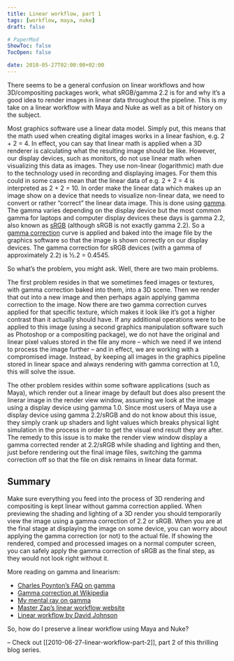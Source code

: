 ```yaml
---
title: Linear workflow, part 1
tags: [workflow, maya, nuke]
draft: false

# PaperMod
ShowToc: false
TocOpen: false

date: 2010-05-27T02:00:00+02:00
---
```


There seems to be a general confusion on linear workflows and how 3D/compositing packages work, what sRGB/gamma 2.2 is for and why it’s a good idea to render images in linear data throughout the pipeline. This is my take on a linear workflow with Maya and Nuke as well as a bit of history on the subject.


Most graphics software use a linear data model. Simply put, this means that the math used when creating digital images works in a linear fashion, e.g. 2 + 2 = 4. In effect, you can say that linear math is applied when a 3D renderer is calculating what the resulting image should be like. However, our display devices, such as monitors, do not use linear math when visualizing this data as images. They use non-linear (logarithmic) math due to the technology used in recording and displaying images. For them this could in some cases mean that the linear data of e.g. 2 + 2 = 4 is interpreted as 2 + 2 = 10. In order make the linear data which makes up an image show on a device that needs to visualize non-linear data, we need to convert or rather “correct” the linear data image. This is done using [gamma](http://www.poynton.com/notes/colour_and_gamma/GammaFAQ.html#gamma). The gamma varies depending on the display device but the most common gamma for laptops and computer display devices these days is gamma 2.2, also known as [sRGB](http://en.wikipedia.org/wiki/SRGB) (although sRGB is not exactly gamma 2.2). So a [gamma correction](http://www.poynton.com/notes/colour_and_gamma/GammaFAQ.html#gamma_correction) curve is applied and baked into the image file by the graphics software so that the image is shown correctly on our display devices. The gamma correction for sRGB devices (with a gamma of approximately 2.2) is ½.2 = 0.4545.

So what’s the problem, you might ask. Well, there are two main problems.

The first problem resides in that we sometimes feed images or textures, with gamma correction baked into them, into a 3D scene. Then we render that out into a new image and then perhaps again applying gamma correction to the image. Now there are two gamma correction curves applied for that specific texture, which makes it look like it’s got a higher contrast than it actually should have. If any additional operations were to be applied to this image (using a second graphics manipulation software such as Photoshop or a compositing package), we do not have the original and linear pixel values stored in the file any more – which we need if we intend to process the image further – and in effect, we are working with a compromised image. Instead, by keeping all images in the graphics pipeline stored in linear space and always rendering with gamma correction at 1.0, this will solve the issue.

The other problem resides within some software applications (such as Maya), which render out a linear image by default but does also present the linerar image in the render view window, assuming we look at the image using a display device using gamma 1.0. Since most users of Maya use a display device using gamma 2.2/sRGB and do not know about this issue, they simply crank up shaders and light values which breaks physical light simulation in the process in order to get the visual end result they are after. The remedy to this issue is to make the render view window display a gamma corrected render at 2.2/sRGB while shading and lighting and then, just before rendering out the final image files, switching the gamma correction off so that the file on disk remains in linear data format.

## Summary

Make sure everything you feed into the process of 3D rendering and compositing is kept linear without gamma correction applied. When previewing the shading and lighting of a 3D render you should temporarily view the image using a gamma correction of 2.2 or sRGB. When you are at the final stage at displaying the image on some device, you can worry about applying the gamma correction (or not) to the actual file. If showing the rendered, comped and processed images on a normal computer screen, you can safely apply the gamma correction of sRGB as the final step, as they would not look right without it.

More reading on gamma and linearism:

- [Charles Poynton’s FAQ on gamma](http://www.poynton.com/notes/colour_and_gamma/GammaFAQ.html)
- [Gamma correction at Wikipedia](http://en.wikipedia.org/wiki/Gamma_correction)
- [My mental ray on gamma](http://mymentalray.com/wiki/index.php/Gamma)
- [Master Zap’s linear workflow website](http://www.lysator.liu.se/~zap/lwf/)
- [Linear workflow by David Johnson](http://www.djx.com.au/blog/2008/09/13/linear-workflow-and-gamma/)

So, how do I preserve a linear workflow using Maya and Nuke?

– Check out [[2010-06-27-linear-workflow-part-2]], part 2 of this thrilling blog series.
